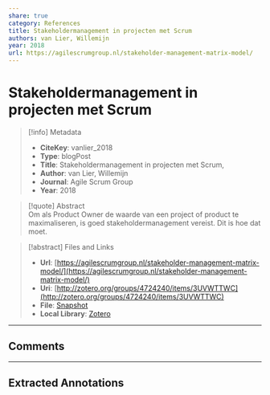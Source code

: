 ```yaml
---  
share: true  
category: References  
title: Stakeholdermanagement in projecten met Scrum  
authors: van Lier, Willemijn  
year: 2018  
url: https://agilescrumgroup.nl/stakeholder-management-matrix-model/  
---  
```

  
# Stakeholdermanagement in projecten met Scrum  
  
> [!info] Metadata  
> - **CiteKey**: vanlier_2018  
> - **Type**: blogPost  
> - **Title**: Stakeholdermanagement in projecten met Scrum,   
> - **Author**: van Lier, Willemijn  
> - **Journal**: Agile Scrum Group   
> - **Year**: 2018   
  
> [!quote] Abstract  
> Om als Product Owner de waarde van een project of product te maximaliseren, is goed stakeholdermanagement vereist. Dit is hoe dat moet.  
  
> [!abstract] Files and Links  
> - **Url**: [https://agilescrumgroup.nl/stakeholder-management-matrix-model/](https://agilescrumgroup.nl/stakeholder-management-matrix-model/)  
> - **Uri**: [http://zotero.org/groups/4724240/items/3UVWTTWC](http://zotero.org/groups/4724240/items/3UVWTTWC)  
> - **File**: [Snapshot](file:///Users/jan/Zotero/storage/EFHY7B3L/stakeholder-management-matrix-model.html)  
> - **Local Library**: [Zotero]((zotero://select/groups/4724240/items/3UVWTTWC))  
  
----  
  
## Comments  
  
  
  
----  
  
## Extracted Annotations  
  
